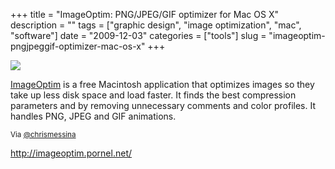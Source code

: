 +++
title = "ImageOptim: PNG/JPEG/GIF optimizer for Mac OS X"
description = ""
tags = ["graphic design", "image optimization", "mac", "software"]
date = "2009-12-03"
categories = ["tools"]
slug = "imageoptim-pngjpeggif-optimizer-mac-os-x"
+++


<div class="tool-screenshot mb1"><a href="http://imageoptim.pornel.net/"><img id="bluga-thumbnail-2801" class="bluga-thumbnail custom" src="//konigi.com/media/bluga/
wt523109d602530_custom.jpg"/></a></div><p><a href="http://imageoptim.pornel.net/">ImageOptim</a> is a free Macintosh application that optimizes images so they take up less disk space and load faster. It finds the best compression parameters and by removing unnecessary comments and color profiles. It handles PNG, JPEG and GIF animations.</p>

<p><small>Via <a href="http://twitter.com/chrismessina/statuses/6324242433">@chrismessina</a></small></p>

  
<p><a href="http://imageoptim.pornel.net/">http://imageoptim.pornel.net/</a></p>
      
